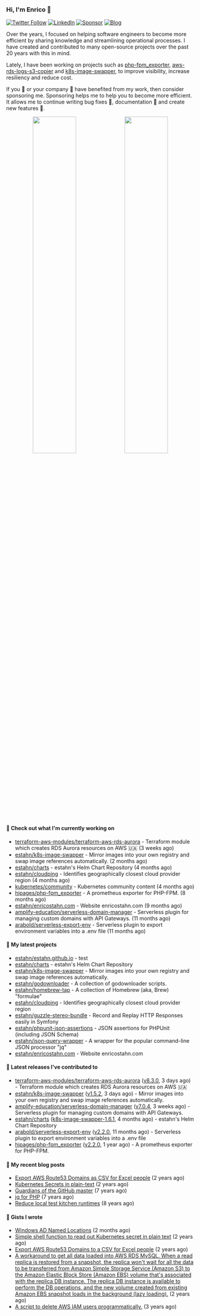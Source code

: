 ### Hi, I'm Enrico 👋

[![Twitter Follow](https://img.shields.io/twitter/follow/estahn?color=green&logo=twitter&style=for-the-badge)](http://twitter.com/estahn)
[![LinkedIn](https://img.shields.io/badge/LinkedIn--%20?style=for-the-badge&logo=linkedin&color=green)](https://linkedin.com/in/enricostahn)
[![Sponsor](https://img.shields.io/github/sponsors/estahn?color=green&logo=github-sponsors&style=for-the-badge)](https://github.com/sponsors/estahn)
[![Blog](https://img.shields.io/badge/Blog--%20?style=for-the-badge&logo=blog&color=green)](https://enricotahn.com)

Over the years, I focused on helping software engineers to become more efficient by sharing knowledge and streamlining operational processes. I have created and contributed to many open-source projects over the past 20 years with this in mind.

Lately, I have been working on projects such as [php-fpm_exporter](https://github.com/hipages/php-fpm_exporter), [aws-rds-logs-s3-copier](https://github.com/hipagesgroup/aws-rds-logs-s3-copier) and [k8s-image-swapper](https://github.com/estahn/k8s-image-swapper), to improve visibility, increase resiliency and reduce cost.

If you :bust_in_silhouette: or your company :office: have benefited from my work, then consider sponsoring me. Sponsoring helps me to help you to become more efficient. It allows me to continue writing bug fixes :bug:, documentation :memo: and create new features :unicorn:.

<p align="center">
  <img width="48%" src="https://github-readme-stats.vercel.app/api?username=estahn&show_icons=true&theme=default" />
  <img width="48%" src="https://github-readme-streak-stats.herokuapp.com/?user=estahn&theme=default" />
</p>

#### 👷 Check out what I'm currently working on

- [terraform-aws-modules/terraform-aws-rds-aurora](https://github.com/terraform-aws-modules/terraform-aws-rds-aurora) - Terraform module which creates RDS Aurora resources on AWS 🇺🇦 (3 weeks ago)
- [estahn/k8s-image-swapper](https://github.com/estahn/k8s-image-swapper) - Mirror images into your own registry and swap image references automatically. (2 months ago)
- [estahn/charts](https://github.com/estahn/charts) - estahn&#39;s Helm Chart Repository (4 months ago)
- [estahn/cloudping](https://github.com/estahn/cloudping) - Identifies geographically closest cloud provider region (4 months ago)
- [kubernetes/community](https://github.com/kubernetes/community) - Kubernetes community content (4 months ago)
- [hipages/php-fpm_exporter](https://github.com/hipages/php-fpm_exporter) - A prometheus exporter for PHP-FPM. (8 months ago)
- [estahn/enricostahn.com](https://github.com/estahn/enricostahn.com) - Website enricostahn.com (9 months ago)
- [amplify-education/serverless-domain-manager](https://github.com/amplify-education/serverless-domain-manager) - Serverless plugin for managing custom domains with API Gateways. (11 months ago)
- [arabold/serverless-export-env](https://github.com/arabold/serverless-export-env) - Serverless plugin to export environment variables into a .env file (11 months ago)

#### 🌱 My latest projects

- [estahn/estahn.github.io](https://github.com/estahn/estahn.github.io) - test
- [estahn/charts](https://github.com/estahn/charts) - estahn&#39;s Helm Chart Repository
- [estahn/k8s-image-swapper](https://github.com/estahn/k8s-image-swapper) - Mirror images into your own registry and swap image references automatically.
- [estahn/godownloader](https://github.com/estahn/godownloader) - A collection of godownloader scripts.
- [estahn/homebrew-tap](https://github.com/estahn/homebrew-tap) - A collection of Homebrew (aka, Brew) &#34;formulae&#34;
- [estahn/cloudping](https://github.com/estahn/cloudping) - Identifies geographically closest cloud provider region
- [estahn/guzzle-stereo-bundle](https://github.com/estahn/guzzle-stereo-bundle) - Record and Replay HTTP Responses easily in Symfony
- [estahn/phpunit-json-assertions](https://github.com/estahn/phpunit-json-assertions) - JSON assertions for PHPUnit (including JSON Schema)
- [estahn/json-query-wrapper](https://github.com/estahn/json-query-wrapper) - A wrapper for the popular command-line JSON processor &#34;jq&#34;
- [estahn/enricostahn.com](https://github.com/estahn/enricostahn.com) - Website enricostahn.com

#### 🔭 Latest releases I've contributed to

- [terraform-aws-modules/terraform-aws-rds-aurora](https://github.com/terraform-aws-modules/terraform-aws-rds-aurora) ([v8.3.0](https://github.com/terraform-aws-modules/terraform-aws-rds-aurora/releases/tag/v8.3.0), 3 days ago) - Terraform module which creates RDS Aurora resources on AWS 🇺🇦
- [estahn/k8s-image-swapper](https://github.com/estahn/k8s-image-swapper) ([v1.5.2](https://github.com/estahn/k8s-image-swapper/releases/tag/v1.5.2), 3 days ago) - Mirror images into your own registry and swap image references automatically.
- [amplify-education/serverless-domain-manager](https://github.com/amplify-education/serverless-domain-manager) ([v7.0.4](https://github.com/amplify-education/serverless-domain-manager/releases/tag/v7.0.4), 3 weeks ago) - Serverless plugin for managing custom domains with API Gateways.
- [estahn/charts](https://github.com/estahn/charts) ([k8s-image-swapper-1.6.1](https://github.com/estahn/charts/releases/tag/k8s-image-swapper-1.6.1), 4 months ago) - estahn&#39;s Helm Chart Repository
- [arabold/serverless-export-env](https://github.com/arabold/serverless-export-env) ([v2.2.0](https://github.com/arabold/serverless-export-env/releases/tag/v2.2.0), 11 months ago) - Serverless plugin to export environment variables into a .env file
- [hipages/php-fpm_exporter](https://github.com/hipages/php-fpm_exporter) ([v2.2.0](https://github.com/hipages/php-fpm_exporter/releases/tag/v2.2.0), 1 year ago) - A prometheus exporter for PHP-FPM.

#### 📜 My recent blog posts

- [Export AWS Route53 Domains as CSV for Excel people](https://enricostahn.com/post/export-route53-domains-to-csv/) (2 years ago)
- [Kubernetes Secrets in plain-text](https://enricostahn.com/post/kubernetes-secrets-in-plaintext/) (2 years ago)
- [Guardians of the GitHub master](https://enricostahn.com/post/2016-03-27-guardians-of-the-github-master/) (7 years ago)
- [jq for PHP](https://enricostahn.com/post/2016-03-05-jq-for-php/) (7 years ago)
- [Reduce local test kitchen runtimes](https://enricostahn.com/post/2015-03-17-reduce-local-test-kitchen-runtimes/) (8 years ago)

#### 📓 Gists I wrote

- [Windows AD Named Locations](https://gist.github.com/3bc4165706f517b26bcf75ee21d33ecd) (2 months ago)
- [Simple shell function to read out Kubernetes secret in plain text](https://gist.github.com/6b8cfac387ffacc8738cbe2ffb675932) (2 years ago)
- [Export AWS Route53 Domains to a CSV for Excel people](https://gist.github.com/33ee9f0ecede6416a168489a7a24ee24) (2 years ago)
- [A workaround to get all data loaded into AWS RDS MySQL. When a read replica is restored from a snapshot, the replica won&#39;t wait for all the data to be transferred from Amazon Simple Storage Service (Amazon S3) to the Amazon Elastic Block Store (Amazon EBS) volume that&#39;s associated with the replica DB instance. The replica DB instance is available to perform the DB operations, and the new volume created from existing Amazon EBS snapshot loads in the background (lazy loading).](https://gist.github.com/8f829cec789ebe5800e99d2dc83ead1b) (2 years ago)
- [A script to delete AWS IAM users programmatically.](https://gist.github.com/b93d19f117a1b0cca90bc4567770c042) (3 years ago)

